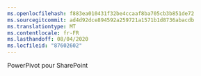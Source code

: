 ```yaml
---
ms.openlocfilehash: f883ea010431f32be4ccaaf8ba705cb3b851de72
ms.sourcegitcommit: ad4d92dce894592a259721a1571b1d8736abacdb
ms.translationtype: MT
ms.contentlocale: fr-FR
ms.lasthandoff: 08/04/2020
ms.locfileid: "87602602"
---
```

PowerPivot pour SharePoint
